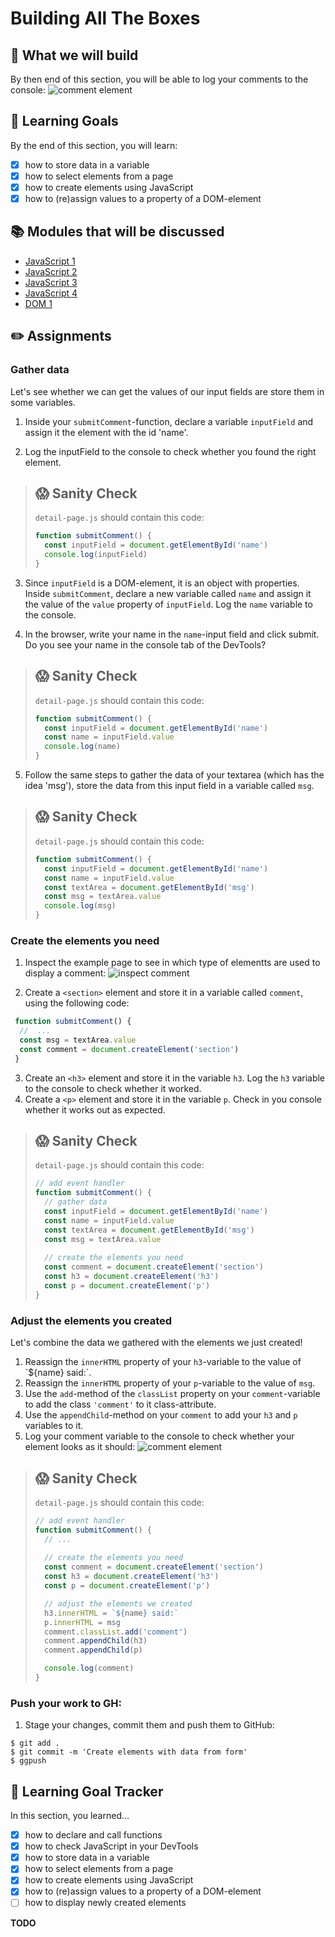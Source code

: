# Building All The Boxes

## 🎨 What we will build
By then end of this section, you will be able to log your comments to the console: 
![comment element](https://cd.sseu.re/Een_vrolijke_vioolspeler_2018-12-11_15-18-09.png)


## 🎯 Learning Goals
By the end of this section, you will learn:
* [X] how to store data in a variable
* [X] how to select elements from a page
* [X] how to create elements using JavaScript
* [X] how to (re)assign values to a property of a DOM-element

## 📚 Modules that will be discussed
  * [JavaScript 1]()
  * [JavaScript 2]()
  * [JavaScript 3]()
  * [JavaScript 4]()
  * [DOM 1]()

## ✏️ Assignments
### Gather data
Let's see whether we can get the values of our input fields are store them in some variables.


1. Inside your `submitComment`-function, declare a variable `inputField` and assign it the element with the id 'name'.

2. Log the inputField to the console to check whether you found the right element.

> ## 😱  Sanity Check
> `detail-page.js` should contain this code:
> ```js
> function submitComment() {
>   const inputField = document.getElementById('name')
>   console.log(inputField)
> }

3. Since `inputField` is a DOM-element, it is an object with properties. Inside `submitComment`, declare a new variable called `name` and assign it the value of the `value` property of `inputField`. Log the `name` variable to the console.

4. In the browser, write your name in the `name`-input field and click submit. Do you see your name in the console tab of the DevTools?

> ## 😱  Sanity Check
> `detail-page.js` should contain this code:
> ```js
> function submitComment() {
>   const inputField = document.getElementById('name')
>   const name = inputField.value
>   console.log(name)
> }

5. Follow the same steps to gather the data of your textarea (which has the idea 'msg'), store the data from this input field in a variable called `msg`.

> ## 😱  Sanity Check
> `detail-page.js` should contain this code:
> ```javascript
> function submitComment() {
>   const inputField = document.getElementById('name')
>   const name = inputField.value
>   const textArea = document.getElementById('msg')
>   const msg = textArea.value
>   console.log(msg)
> }
> ```

### Create the elements you need
1. Inspect the example page to see in which type of elementts are used to display a comment:
![inspect comment](https://cd.sseu.re/Een_vrolijke_vioolspeler_2018-12-11_11-56-51.png)

2. Create a `<section>` element and store it in a variable called `comment`, using the following code:
```javascript
 function submitComment() {
  //  ...
  const msg = textArea.value
  const comment = document.createElement('section')
 }
```

3. Create an `<h3>` element and store it in the variable `h3`. Log the `h3` variable to the console to check whether it worked.
4. Create a `<p>` element and store it in the variable `p`. Check in you console whether it works out as expected.

> ## 😱  Sanity Check
> `detail-page.js` should contain this code:
> ```javascript
> // add event handler
> function submitComment() {
>   // gather data
>   const inputField = document.getElementById('name')
>   const name = inputField.value
>   const textArea = document.getElementById('msg')
>   const msg = textArea.value
>   
>   // create the elements you need
>   const comment = document.createElement('section')
>   const h3 = document.createElement('h3')
>   const p = document.createElement('p')
> }
> ```

### Adjust the elements you created
Let's combine the data we gathered with the elements we just created!

1. Reassign the `innerHTML` property of your `h3`-variable to the value of \`${name} said:\`.
1. Reassign the `innerHTML` property of your `p`-variable to the value of `msg`.
1. Use the `add`-method of the `classList` property on your `comment`-variable to add the class `'comment'` to it class-attribute.
1. Use the `appendChild`-method on your `comment` to add your `h3` and `p` variables to it.
1. Log your comment variable to the console to check whether your element looks as  it should:
![comment element](https://cd.sseu.re/Een_vrolijke_vioolspeler_2018-12-11_15-18-09.png)

> ## 😱  Sanity Check
> `detail-page.js` should contain this code:
> ```javascript
> // add event handler
> function submitComment() {
>   // ...
>   
>   // create the elements you need
>   const comment = document.createElement('section')
>   const h3 = document.createElement('h3')
>   const p = document.createElement('p')
>
>   // adjust the elements we created
>   h3.innerHTML = `${name} said:`
>   p.innerHTML = msg
>   comment.classList.add('comment')
>   comment.appendChild(h3)
>   comment.appendChild(p)
> 
>   console.log(comment)
> }
> ```

### Push your work to GH:
1. Stage your changes, commit them and push them to GitHub:

```shell
$ git add .
$ git commit -m 'Create elements with data from form'
$ ggpush
```


## 🎯 Learning Goal Tracker
In this section, you learned...
* [X] how to declare and call functions
* [X] how to check JavaScript in your DevTools
* [X] how to store data in a variable
* [X] how to select elements from a page
* [X] how to create elements using JavaScript
* [X] how to (re)assign values to a property of a DOM-element
* [ ] how to display newly created elements

**TODO**
